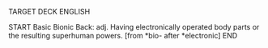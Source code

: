 TARGET DECK
ENGLISH

START
Basic
Bionic
Back: adj. Having electronically operated body parts or the resulting superhuman powers. [from *bio- after *electronic]
END
